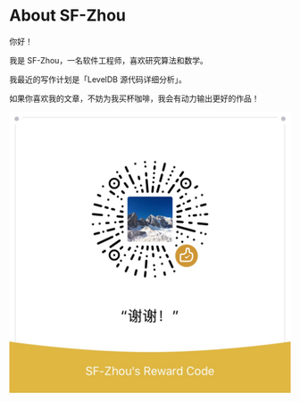 # About SF-Zhou

你好！

我是 SF-Zhou，一名软件工程师，喜欢研究算法和数学。

我最近的写作计划是「LevelDB 源代码详细分析」。

如果你喜欢我的文章，不妨为我买杯咖啡，我会有动力输出更好的作品！

![微信打赏](../images/5a61bd026d41b7d3aa2dc2b03bf95ab8.jpg)
